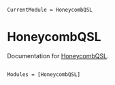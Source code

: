 ```@meta
CurrentModule = HoneycombQSL
```

# HoneycombQSL

Documentation for [HoneycombQSL](https://github.com/zzh-cycling/HoneycombQSL.jl).

```@index
```

```@autodocs
Modules = [HoneycombQSL]
```
